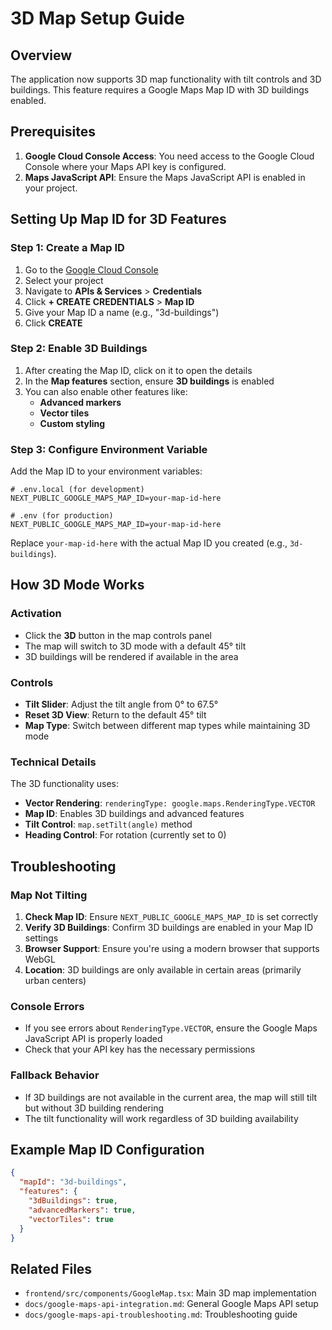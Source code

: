 # 3D Map Setup Guide

## Overview

The application now supports 3D map functionality with tilt controls and 3D buildings. This feature requires a Google Maps Map ID with 3D buildings enabled.

## Prerequisites

1. **Google Cloud Console Access**: You need access to the Google Cloud Console where your Maps API key is configured.
2. **Maps JavaScript API**: Ensure the Maps JavaScript API is enabled in your project.

## Setting Up Map ID for 3D Features

### Step 1: Create a Map ID

1. Go to the [Google Cloud Console](https://console.cloud.google.com/)
2. Select your project
3. Navigate to **APIs & Services** > **Credentials**
4. Click **+ CREATE CREDENTIALS** > **Map ID**
5. Give your Map ID a name (e.g., "3d-buildings")
6. Click **CREATE**

### Step 2: Enable 3D Buildings

1. After creating the Map ID, click on it to open the details
2. In the **Map features** section, ensure **3D buildings** is enabled
3. You can also enable other features like:
   - **Advanced markers**
   - **Vector tiles**
   - **Custom styling**

### Step 3: Configure Environment Variable

Add the Map ID to your environment variables:

```env
# .env.local (for development)
NEXT_PUBLIC_GOOGLE_MAPS_MAP_ID=your-map-id-here

# .env (for production)
NEXT_PUBLIC_GOOGLE_MAPS_MAP_ID=your-map-id-here
```

Replace `your-map-id-here` with the actual Map ID you created (e.g., `3d-buildings`).

## How 3D Mode Works

### Activation
- Click the **3D** button in the map controls panel
- The map will switch to 3D mode with a default 45° tilt
- 3D buildings will be rendered if available in the area

### Controls
- **Tilt Slider**: Adjust the tilt angle from 0° to 67.5°
- **Reset 3D View**: Return to the default 45° tilt
- **Map Type**: Switch between different map types while maintaining 3D mode

### Technical Details

The 3D functionality uses:
- **Vector Rendering**: `renderingType: google.maps.RenderingType.VECTOR`
- **Map ID**: Enables 3D buildings and advanced features
- **Tilt Control**: `map.setTilt(angle)` method
- **Heading Control**: For rotation (currently set to 0)

## Troubleshooting

### Map Not Tilting
1. **Check Map ID**: Ensure `NEXT_PUBLIC_GOOGLE_MAPS_MAP_ID` is set correctly
2. **Verify 3D Buildings**: Confirm 3D buildings are enabled in your Map ID settings
3. **Browser Support**: Ensure you're using a modern browser that supports WebGL
4. **Location**: 3D buildings are only available in certain areas (primarily urban centers)

### Console Errors
- If you see errors about `RenderingType.VECTOR`, ensure the Google Maps JavaScript API is properly loaded
- Check that your API key has the necessary permissions

### Fallback Behavior
- If 3D buildings are not available in the current area, the map will still tilt but without 3D building rendering
- The tilt functionality will work regardless of 3D building availability

## Example Map ID Configuration

```json
{
  "mapId": "3d-buildings",
  "features": {
    "3dBuildings": true,
    "advancedMarkers": true,
    "vectorTiles": true
  }
}
```

## Related Files

- `frontend/src/components/GoogleMap.tsx`: Main 3D map implementation
- `docs/google-maps-api-integration.md`: General Google Maps API setup
- `docs/google-maps-api-troubleshooting.md`: Troubleshooting guide 